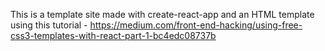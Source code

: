 This is a template site made with create-react-app and an HTML template using this tutorial - https://medium.com/front-end-hacking/using-free-css3-templates-with-react-part-1-bc4edc08737b
